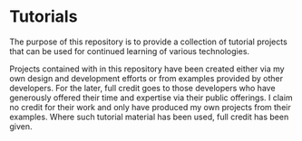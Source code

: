 # Tutorials
The purpose of this repository is to provide a collection of tutorial projects that can be used for continued learning of various technologies.

Projects contained with in this repository have been created either via my own design and development efforts or from examples provided by other developers. For the later, full credit goes to those developers who have generously offered their time and expertise via their public offerings. I claim no credit for their work and only have produced my own projects from their examples. Where such tutorial material has been used, full credit has been given.

